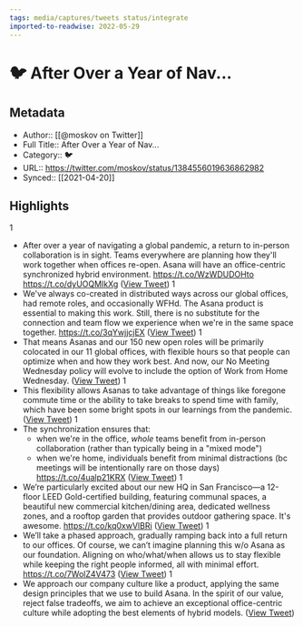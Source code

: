```yaml
---
tags: media/captures/tweets status/integrate
imported-to-readwise: 2022-05-29
---
```

# 🐦 After Over a Year of Nav...

## Metadata
- Author:: [[@moskov on Twitter]]
- Full Title:: After Over a Year of Nav...
- Category:: 🐦
- URL:: https://twitter.com/moskov/status/1384556019636862982
- Synced:: [[2021-04-20]]

## Highlights
1
- After over a year of navigating a global pandemic, a return to in-person collaboration is in sight. Teams everywhere are planning how they'll work together when offices re-open.
  Asana will have an office-centric synchronized hybrid environment.
  https://t.co/WzWDUDOHto https://t.co/dyUOQMIkXg ([View Tweet](https://twitter.com/moskov/status/1384556019636862982))
1
- We've always co-created in distributed ways across our global offices, had remote roles, and occasionally WFHd. The Asana product is essential to making this work.
  Still, there is no substitute for the connection and team flow we experience when we're in the same space together. https://t.co/3qYwjjcjEX ([View Tweet](https://twitter.com/moskov/status/1384556027492794378))
1
- That means Asanas and our 150 new open roles will be primarily colocated in our 11 global offices, with flexible hours so that people can optimize when and how they work best.
  And now, our No Meeting Wednesday policy will evolve to include the option of Work from Home Wednesday. ([View Tweet](https://twitter.com/moskov/status/1384556029149519878))
1
- This flexibility allows Asanas to take advantage of things like foregone commute time or the ability to take breaks to spend time with family, which have been some bright spots in our learnings from the pandemic. ([View Tweet](https://twitter.com/moskov/status/1384556030181318660))
1
- The synchronization ensures that:
  - when we're in the office, *whole* teams benefit from in-person collaboration (rather than typically being in a "mixed mode")
  - when we're home, individuals benefit from minimal distractions (bc meetings will be intentionally rare on those days) https://t.co/4ualp21KRX ([View Tweet](https://twitter.com/moskov/status/1384556033922662403))
1
- We’re particularly excited about our new HQ in San Francisco—a 12-floor LEED Gold-certified building, featuring communal spaces, a beautiful new commercial kitchen/dining area, dedicated wellness zones, and a rooftop garden that provides outdoor gathering space. 
  It's awesome. https://t.co/kq0xwVlBRi ([View Tweet](https://twitter.com/moskov/status/1384556039173935105))
1
- We’ll take a phased approach, gradually ramping back into a full return to our offices. Of course, we can’t imagine planning this w/o Asana as our foundation. Aligning on who/what/when allows us to stay flexible while keeping the right people informed, all with minimal effort. https://t.co/7WolZ4V473 ([View Tweet](https://twitter.com/moskov/status/1384556042520907778))
1
- We approach our company culture like a product, applying the same design principles that we use to build Asana. In the spirit of our value, reject false tradeoffs, we aim to achieve an exceptional office-centric culture while adopting the best elements of hybrid models. ([View Tweet](https://twitter.com/moskov/status/1384556044014133252))
